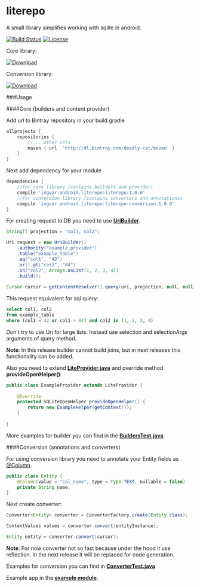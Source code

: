# literepo
A small library simplifies working with sqlite in android.

[![Build Status](https://travis-ci.org/deadly-cat/literepo.svg?branch=master)](https://travis-ci.org/deadly-cat/literepo)
[![License](https://raw.githubusercontent.com/novoda/novoda/master/assets/btn_apache_lisence.png)](LICENSE.txt)

Core library:

[![Download](https://api.bintray.com/packages/deadly-cat/maven/literepo/images/download.svg) ](https://bintray.com/deadly-cat/maven/literepo/_latestVersion)

Conversion library:

[![Download](https://api.bintray.com/packages/deadly-cat/maven/literepo-conversion/images/download.svg) ](https://bintray.com/deadly-cat/maven/literepo-conversion/_latestVersion)

###Usage

####Core (builders and content provider)

Add url to Bintray repository in your build.gradle
```groovy
allprojects {
    repositories {
        //... other urls
        maven { url  'http://dl.bintray.com/deadly-cat/maven' }
    }
}
```

Next add dependency for your module
```groovy
dependencies {
    //for core library (contains builders and provider)
    compile 'ingvar.android.literepo:literepo:1.0.0'
    //for conversion library (contains converters and annotations)
    compile 'ingvar.android.literepo:literepo-conversion:1.0.0'
}
```

For creating request to DB you need to use [**UriBuilder**](https://github.com/deadly-cat/literepo/blob/master/literepo/src/main/java/ingvar/android/literepo/builder/UriBuilder.java).
```java
String[] projection = "col1, col2";

Uri request = new UriBuilder()
    .authority("example.provider")
    .table("example_table")
    .eq("col1", "42")
    .or().gt("col1", "84")
    .in("col2", Arrays.asList(1, 2, 3, 4))
    .build();
    
Cursor cursor = getContentResolver().query(uri, projection, null, null, null);
```

This request equivalent for sql query:
```sql
select col1, col2
from example_table
where (col1 = 42 or col1 > 84) and col2 in (1, 2, 3, 4)
```
Don't try to use Uri for large lists. Instead use selection and selectionArgs arguments of query method.

**Note**: In this release builder cannot build joins, but in next releases this functionality can be added.


Also you need to extend [**LiteProvider.java**](https://github.com/deadly-cat/literepo/blob/master/literepo/src/main/java/ingvar/android/literepo/LiteProvider.java) and override method **provideOpenHelper()**:
```java
public class ExampleProvider extends LiteProvider {
    
    @Override
    protected SQLiteOpenHelper provideOpenHelper() {
        return new ExampleHelper(getContext());
    }
    
}
```


More examples for builder you can find in the [**BuildersTest.java**](https://github.com/deadly-cat/literepo/blob/master/literepo/src/androidTest/java/ingvar/android/literepo/test/BuildersTest.java)


####Conversion (annotations and converters)

For using conversion library you need to annotate your Entity fields as [@Column](https://github.com/deadly-cat/literepo/blob/master/literepo-conversion/src/main/java/ingvar/android/literepo/conversion/annotation/Column.java).
```java
public class Entity {
    @Column(value = "col_name", type = Type.TEXT, nullable = false)
    private String name;
}
```


Next create converter:
```java
Converter<Entity> converter = ConverterFactory.create(Entity.class);

ContentValues values = converter.convert(entityInstance);

Entity entity = converter.convert(cursor);
```
**Note**: For now converter not so fast because under the hood it use reflection. In the next release it will be replaced for code generation.


Examples for conversion you can find in [**ConverterTest.java**](https://github.com/deadly-cat/literepo/blob/master/literepo-conversion/src/androidTest/java/ingvar/android/literepo/conversion/test/ConverterTest.java)


Example app in the [**example module**](https://github.com/deadly-cat/literepo/tree/master/examples).
